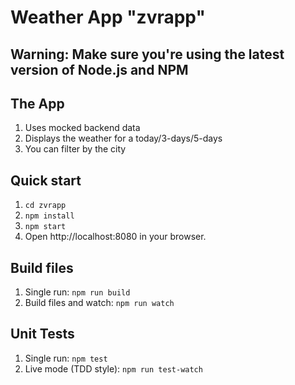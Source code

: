 # Weather App "zvrapp"

## Warning: Make sure you're using the latest version of Node.js and NPM

## The App
1. Uses mocked backend data
2. Displays the weather for a today/3-days/5-days
3. You can filter by the city

## Quick start

1. `cd zvrapp`
2. `npm install`
3. `npm start`
4. Open http://localhost:8080 in your browser.

## Build files

1. Single run: `npm run build`
2. Build files and watch: `npm run watch`


## Unit Tests

1. Single run: `npm test`
2. Live mode (TDD style): `npm run test-watch`
